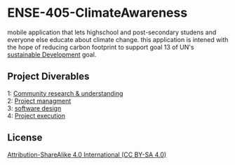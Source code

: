 # ENSE-405-ClimateAwareness
mobile application that lets highschool and post-secondary studens and everyone else educate about climate change. 
this application is intened with the hope of reducing carbon footprint to support goal 13 of UN's [sustainable Development](https://www.un.org/sustainabledevelopment/climate-change/) goal.


## Project Diverables
1: [Community research & understanding](https://github.com/moehared/ENSE-405-Community_car_pool/tree/main/Documentation/Community%20research%20%26%20understanding) <br />
2: [Project managment](https://github.com/moehared/ENSE-405-Community_car_pool/tree/main/Documentation/Project%20managment) <br />
3: [software design](https://github.com/moehared/ENSE-405-Community_car_pool/tree/main/Documentation/software%20design) <br />
4: [Project execution](https://github.com/moehared/ENSE-405-ClimateAwareness/tree/main/app) <br />


## License 

[Attribution-ShareAlike 4.0 International (CC BY-SA 4.0)](https://creativecommons.org/licenses/by-sa/4.0/)
